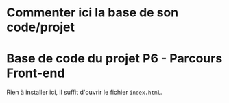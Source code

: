 # Commenter ici la base de son code/projet
# Base de code du projet P6 - Parcours Front-end
Rien à installer ici, il suffit d'ouvrir le fichier `index.html`.

